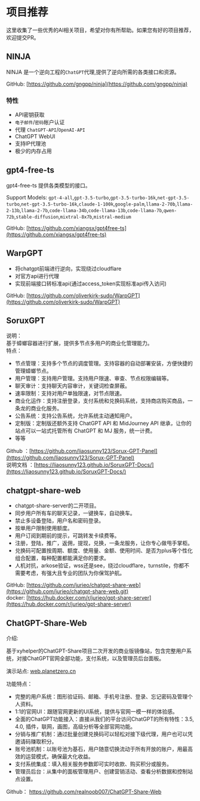 # 项目推荐

这里收集了一些优秀的AI相关项目，希望对你有所帮助。如果您有好的项目推荐，欢迎提交PR。

## NINJA

NINJA 是一个逆向工程的`ChatGPT`代理,提供了逆向所需的各类接口和资源。

GitHub: [https://github.com/gngpp/ninja](https://github.com/gngpp/ninja)

### 特性

- API密钥获取
- `电子邮件`/`密码`帐户认证
- 代理 `ChatGPT-API`/`OpenAI-API`
- ChatGPT WebUI
- 支持IP代理池
- 极少的内存占用

## gpt4-free-ts

gpt4-free-ts 提供各类模型的接口。

Support Models: `gpt-4-all`,`gpt-3.5-turbo`,`gpt-3.5-turbo-16k`,`net-gpt-3.5-turbo`,`net-gpt-3.5-turbo-16k`,`claude-1-100k`,`google-palm`,`llama-2-70b`,`llama-2-13b`,`llama-2-7b`,`code-llama-34b`,`code-llama-13b`,`code-llama-7b`,`qwen-72b`,`stable-diffusion`,`mixtral-8x7b`,`mistral-medium`

GitHub: [https://github.com/xiangsx/gpt4free-ts](https://github.com/xiangsx/gpt4free-ts)

## WarpGPT

- 将chatgpt前端进行逆向，实现绕过cloudflare
- 对官方api进行代理
- 实现前端接口转标准api(通过access_token实现标准api传入访问)

GitHub: [https://github.com/oliverkirk-sudo/WarpGPT](https://github.com/oliverkirk-sudo/WarpGPT)

## SoruxGPT

说明：  
基于蟑螂容器进行扩展，提供多节点多用户的商业化管理能力。    
特点：  
- 节点管理：支持多个节点的调度管理。支持容器的自动部署安装，方便快捷的管理蟑螂节点。    
- 用户管理：支持用户管理。支持用户限速、审查、节点权限编辑等。  
- 聊天审计：支持聊天内容审计，关键词检查屏蔽。    
- 速率限制：支持对用户单独限速，对节点限速。
- 商业化运作：支持注册登录，支付系统和兑换码系统，支持商店购买商品，一条龙的商业化服务。
- 公告系统：支持公告系统，允许系统主动通知用户。
- 定制版：定制版还额外支持 ChatGPT API 和 MidJourney API 继承，让你的站点可以一站式托管所有 ChatGPT 和 MJ 服务，统一计费。  
- 等等
   
Github ：[https://github.com/liaosunny123/Sorux-GPT-Panel](https://github.com/liaosunny123/Sorux-GPT-Panel)  
说明文档 ：[https://liaosunny123.github.io/SoruxGPT-Docs/](https://liaosunny123.github.io/SoruxGPT-Docs/)  


## chatgpt-share-web

- chatgpt-share-server的二开项目。
- 同步用户所有车的聊天记录，一键换车，自动换车。
- 禁止多设备登陆，用户名和密码登录。
- 按单用户限制使用额度。
- 用户订阅到期前的提示，可跳转发卡续费等。
- 注册，登陆，推广，返佣，提现，兑换，一条龙服务，让你专心做甩手掌柜。
- 兑换码可配置按周期、额度、使用量、金额、使用时间、是否为plus等个性化组合配置，每种配置都能满足你的要求。
- 人机对抗，arkose验证，wss还是see，绕过cloudflare，turnstile，你都不需要考虑，有强大且专业的团队为你保驾护航。

GitHub: [https://github.com/jurieo/chatgpt-share-web](https://github.com/jurieo/chatgpt-share-web.git)  
docker: [https://hub.docker.com/r/jurieo/gpt-share-server](https://hub.docker.com/r/jurieo/gpt-share-server)


## ChatGPT-Share-Web

介绍: 

基于xyhelper的ChatGPT-Share项目二次开发的商业版镜像站，包含完整用户系统，对接ChatGPT官网全部功能，支付系统，以及管理员后台面板。


演示站点:
[web.planetzero.cn](https://web.planetzero.cn/)

功能特点：
- 完整的用户系统：图形验证码、邮箱、手机号注册、登录、忘记密码及管理个人资料。
- 1:1的官网UI：跟随官网更新的UI系统，提供与官网一模一样的体验感。
- 全面的ChatGPT功能接入：直接从我们的平台访问ChatGPT的所有特性：3.5, 4.0, 插件，联网，画图，高级分析等全部官网功能。
- 分销与推广机制：通过批量创建兑换码可以轻松对接下级代理，用户也可以凭邀请码赚取积分。
- 账号池机制：以账号池为基石，用户随意切换流动于所有开放的账户，用最高效的运营模式，确保最大化收益。
- 支付系统集成：填入相关服务参数即可实时收款、购买积分或服务。
- 管理员后台：从集中的面板管理用户、创建营销活动、查看分析数据和控制站点设置。

Github：
https://github.com/realnoob007/ChatGPT-Share-Web

